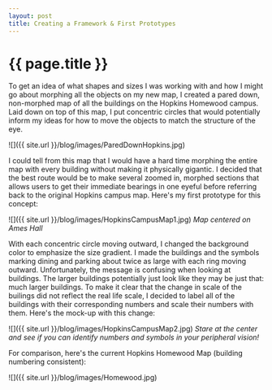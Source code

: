 ```yaml
---
layout: post
title: Creating a Framework & First Prototypes
---
```


{{ page.title }}
================

<p class="meta">

To get an idea of what shapes and sizes I was working with and how I might go about morphing all the objects on my new map, I created a pared down, non-morphed map of all the buildings on the Hopkins Homewood campus. Laid down on top of this map, I put concentric circles that would potentially inform my ideas for how to move the objects to match the structure of the eye.

![]({{ site.url }}/blog/images/ParedDownHopkins.jpg)

I could tell from this map that I would have a hard time morphing the entire map with every building without making it physically gigantic. I decided that the best route would be to make several zoomed in, morphed sections that allows users to get their immediate bearings in one eyeful before referring back to the original Hopkins campus map. Here's my first prototype for this concept:

![]({{ site.url }}/blog/images/HopkinsCampusMap1.jpg)
<i> Map centered on Ames Hall </i>

With each concentric circle moving outward, I changed the background color to emphasize the size gradient. I made the buildings and the symbols marking dining and parking about twice as large with each ring moving outward. Unfortunately, the message is confusing when looking at buildings. The larger buildings potentially just look like they may be just that: much larger buildings. To make it clear that the change in scale of the builings did not reflect the real life scale, I decided to label all of the buildings with their corresponding numbers and scale their numbers with them. Here's the mock-up with this change:

![]({{ site.url }}/blog/images/HopkinsCampusMap2.jpg)
<i> Stare at the center and see if you can identify numbers and symbols in your peripheral vision!</i>

For comparison, here's the current Hopkins Homewood Map (building numbering consistent):

![]({{ site.url }}/blog/images/Homewood.jpg)
